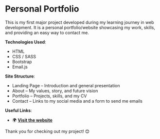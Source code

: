 # Personal Portfolio

This is my first major project developed during my learning journey in web development. It is a personal portfolio/website showcasing my work, skills, and providing an easy way to contact me.

**Technologies Used**:
- HTML
- CSS / SASS
- Bootstrap
- Email.js

**Site Structure**:
- Landing Page – Introduction and general presentation
- About – My values, story, and future vision
- Portfolio – Projects, skills, and my CV
- Contact – Links to my social media and a form to send me emails

**Useful Links**:
- 🌍 [**Visit the website**](https://ghasemisara.github.io/portfolio-sara-ghasemi/)

Thank you for checking out my project! 😊
